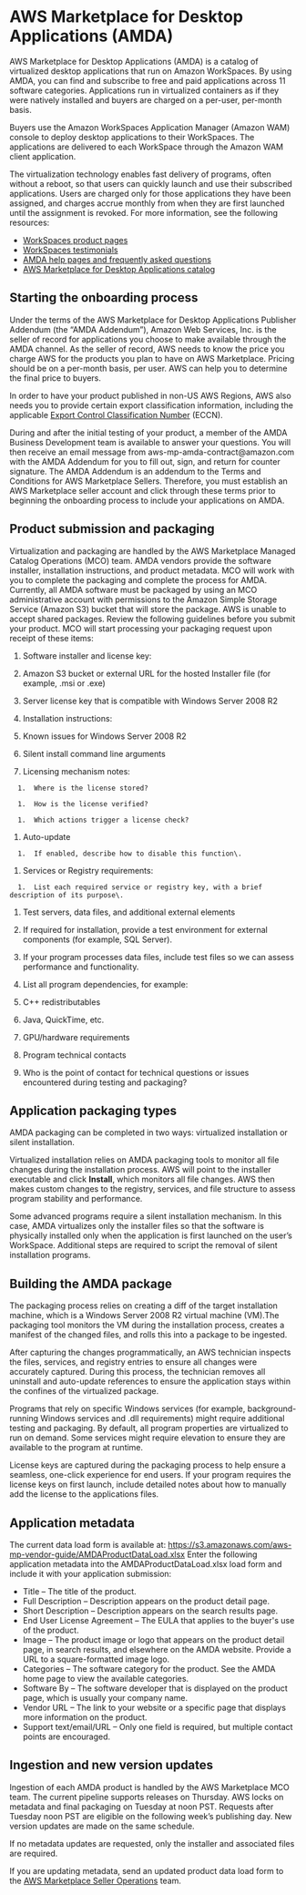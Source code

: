 # AWS Marketplace for Desktop Applications \(AMDA\)<a name="amda"></a>

AWS Marketplace for Desktop Applications \(AMDA\) is a catalog of virtualized desktop applications that run on Amazon WorkSpaces\. By using AMDA, you can find and subscribe to free and paid applications across 11 software categories\. Applications run in virtualized containers as if they were natively installed and buyers are charged on a per\-user, per\-month basis\. 

Buyers use the Amazon WorkSpaces Application Manager \(Amazon WAM\) console to deploy desktop applications to their WorkSpaces\. The applications are delivered to each WorkSpace through the Amazon WAM client application\. 

The virtualization technology enables fast delivery of programs, often without a reboot, so that users can quickly launch and use their subscribed applications\. Users are charged only for those applications they have been assigned, and charges accrue monthly from when they are first launched until the assignment is revoked\. For more information, see the following resources: 
+  [WorkSpaces product pages](https://aws.amazon.com/workspaces/) 
+  [WorkSpaces testimonials](https://aws.amazon.com/workspaces/testimonials/) 
+  [AMDA help pages and frequently asked questions](https://aws.amazon.com/marketplace/help/buyer-desktop-apps?ref=help_ln_sibling) 
+  [AWS Marketplace for Desktop Applications catalog](https://aws.amazon.com/marketplace/desktop/search?ref_=footer_nav_desktop_view_products) 

## Starting the onboarding process<a name="beginning-the-onboarding-process"></a>

Under the terms of the AWS Marketplace for Desktop Applications Publisher Addendum \(the “AMDA Addendum”\), Amazon Web Services, Inc\. is the seller of record for applications you choose to make available through the AMDA channel\. As the seller of record, AWS needs to know the price you charge AWS for the products you plan to have on AWS Marketplace\. Pricing should be on a per\-month basis, per user\. AWS can help you to determine the final price to buyers\. 

 In order to have your product published in non\-US AWS Regions, AWS also needs you to provide certain export classification information, including the applicable [Export Control Classification Number](https://www.bis.doc.gov/index.php/licensing/commerce-control-list-classification/export-control-classification-number-eccn) \(ECCN\)\. 

During and after the initial testing of your product, a member of the AMDA Business Development team is available to answer your questions\. You will then receive an email message from aws\-mp\-amda\-contract@amazon\.com with the AMDA Addendum for you to fill out, sign, and return for counter signature\. The AMDA Addendum is an addendum to the Terms and Conditions for AWS Marketplace Sellers\. Therefore, you must establish an AWS Marketplace seller account and click through these terms prior to beginning the onboarding process to include your applications on AMDA\. 

## Product submission and packaging<a name="product-submission-and-packaging"></a>

Virtualization and packaging are handled by the AWS Marketplace Managed Catalog Operations \(MCO\) team\. AMDA vendors provide the software installer, installation instructions, and product metadata\. MCO will work with you to complete the packaging and complete the process for AMDA\. Currently, all AMDA software must be packaged by using an MCO administrative account with permissions to the Amazon Simple Storage Service \(Amazon S3\) bucket that will store the package\. AWS is unable to accept shared packages\. Review the following guidelines before you submit your product\. MCO will start processing your packaging request upon receipt of these items: 

1.  Software installer and license key: 

   1.  Amazon S3 bucket or external URL for the hosted Installer file \(for example, \.msi or \.exe\) 

   1.  Server license key that is compatible with Windows Server 2008 R2 

1.  Installation instructions: 

   1.  Known issues for Windows Server 2008 R2 

   1.  Silent install command line arguments 

   1.  Licensing mechanism notes: 

      1.  Where is the license stored? 

      1.  How is the license verified? 

      1.  Which actions trigger a license check? 

   1.  Auto\-update 

      1.  If enabled, describe how to disable this function\. 

   1.  Services or Registry requirements: 

      1.  List each required service or registry key, with a brief description of its purpose\. 

1.  Test servers, data files, and additional external elements 

   1.  If required for installation, provide a test environment for external components \(for example, SQL Server\)\. 

   1.  If your program processes data files, include test files so we can assess performance and functionality\. 

1.  List all program dependencies, for example: 

   1.  C\+\+ redistributables 

   1.  Java, QuickTime, etc\. 

   1.  GPU/hardware requirements 

1.  Program technical contacts 

   1.  Who is the point of contact for technical questions or issues encountered during testing and packaging? 

## Application packaging types<a name="application-packaging-types"></a>

 AMDA packaging can be completed in two ways: virtualized installation or silent installation\. 

 Virtualized installation relies on AMDA packaging tools to monitor all file changes during the installation process\. AWS will point to the installer executable and click **Install**, which monitors all file changes\. AWS then makes custom changes to the registry, services, and file structure to assess program stability and performance\. 

 Some advanced programs require a silent installation mechanism\. In this case, AMDA virtualizes only the installer files so that the software is physically installed only when the application is first launched on the user’s WorkSpace\. Additional steps are required to script the removal of silent installation programs\. 

## Building the AMDA package<a name="building-the-amda-package"></a>

 The packaging process relies on creating a diff of the target installation machine, which is a Windows Server 2008 R2 virtual machine \(VM\)\.The packaging tool monitors the VM during the installation process, creates a manifest of the changed files, and rolls this into a package to be ingested\. 

 After capturing the changes programmatically, an AWS technician inspects the files, services, and registry entries to ensure all changes were accurately captured\. During this process, the technician removes all uninstall and auto\-update references to ensure the application stays within the confines of the virtualized package\. 

 Programs that rely on specific Windows services \(for example, background\-running Windows services and \.dll requirements\) might require additional testing and packaging\. By default, all program properties are virtualized to run on demand\. Some services might require elevation to ensure they are available to the program at runtime\. 

 License keys are captured during the packaging process to help ensure a seamless, one\-click experience for end users\. If your program requires the license keys on first launch, include detailed notes about how to manually add the license to the applications files\. 

## Application metadata<a name="application-metadata"></a>

The current data load form is available at: [https://s3\.amazonaws\.com/aws\-mp\-vendor\-guide/AMDAProductDataLoad\.xlsx](https://s3.amazonaws.com/aws-mp-vendor-guide/AMDAProductDataLoad.xlsx) Enter the following application metadata into the AMDAProductDataLoad\.xlsx load form and include it with your application submission: 
+  Title – The title of the product\. 
+  Full Description – Description appears on the product detail page\. 
+  Short Description – Description appears on the search results page\. 
+  End User License Agreement – The EULA that applies to the buyer's use of the product\. 
+  Image – The product image or logo that appears on the product detail page, in search results, and elsewhere on the AMDA website\. Provide a URL to a square\-formatted image logo\. 
+  Categories – The software category for the product\. See the AMDA home page to view the available categories\. 
+  Software By – The software developer that is displayed on the product page, which is usually your company name\. 
+  Vendor URL – The link to your website or a specific page that displays more information on the product\. 
  +  Support text/email/URL – Only one field is required, but multiple contact points are encouraged\. 

## Ingestion and new version updates<a name="ingestion-and-new-version-updates"></a>

 Ingestion of each AMDA product is handled by the AWS Marketplace MCO team\. The current pipeline supports releases on Thursday\. AWS locks on metadata and final packaging on Tuesday at noon PST\. Requests after Tuesday noon PST are eligible on the following week’s publishing day\. New version updates are made on the same schedule\. 

 If no metadata updates are requested, only the installer and associated files are required\. 

 If you are updating metadata, send an updated product data load form to the [AWS Marketplace Seller Operations](https://aws.amazon.com/marketplace/management/contact-us/) team\. 